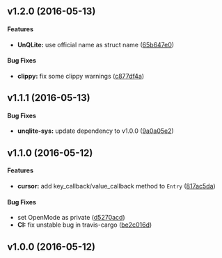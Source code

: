 <a name="v1.2.0"></a>
## v1.2.0 (2016-05-13)


#### Features

* **UnQLite:**  use official name as struct name ([65b647e0](65b647e0))

#### Bug Fixes

* **clippy:**  fix some clippy warnings ([c877df4a](c877df4a))



<a name="v1.1.1"></a>
## v1.1.1 (2016-05-13)


#### Bug Fixes

* **unqlite-sys:**  update dependency to v1.0.0 ([9a0a05e2](9a0a05e2))



<a name="v1.1.0"></a>
## v1.1.0 (2016-05-12)


#### Features

* **cursor:**  add key_callback/value_callback method to `Entry` ([817ac5da](817ac5da))

#### Bug Fixes

*   set OpenMode as private ([d5270acd](d5270acd))
* **CI:**  fix unstable bug in travis-cargo ([be2c016d](be2c016d))



<a name="v1.0.0"></a>
## v1.0.0 (2016-05-12)




